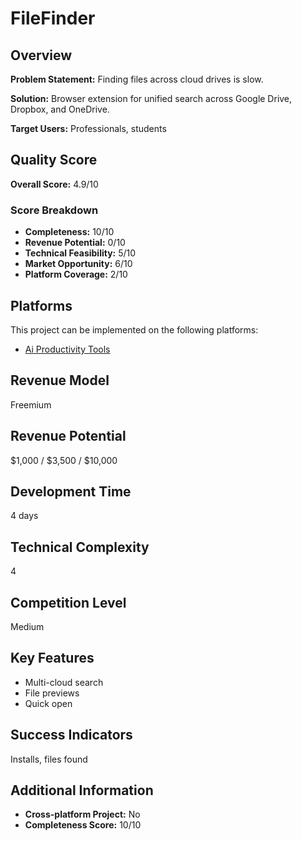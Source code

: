# FileFinder

## Overview
**Problem Statement:** Finding files across cloud drives is slow.

**Solution:** Browser extension for unified search across Google Drive, Dropbox, and OneDrive.

**Target Users:** Professionals, students

## Quality Score
**Overall Score:** 4.9/10

### Score Breakdown
- **Completeness:** 10/10
- **Revenue Potential:** 0/10
- **Technical Feasibility:** 5/10
- **Market Opportunity:** 6/10
- **Platform Coverage:** 2/10

## Platforms
This project can be implemented on the following platforms:
- [Ai Productivity Tools](./platforms/ai-productivity-tools/)

## Revenue Model
Freemium

## Revenue Potential
$1,000 / $3,500 / $10,000

## Development Time
4 days

## Technical Complexity
4

## Competition Level
Medium

## Key Features
- Multi-cloud search
- File previews
- Quick open

## Success Indicators
Installs, files found

## Additional Information
- **Cross-platform Project:** No
- **Completeness Score:** 10/10

